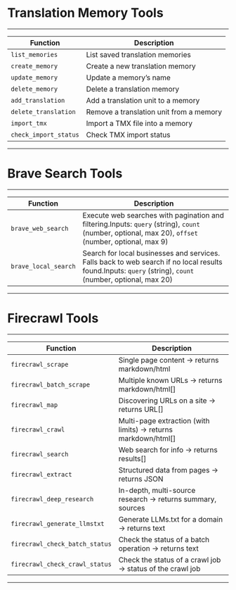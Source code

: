 # Translation Memory Tools

---

| Function                | Description                               |
|------------------------|-------------------------------------------|
| `list_memories`       | List saved translation memories           |
| `create_memory`       | Create a new translation memory           |
| `update_memory`       | Update a memory’s name                    |
| `delete_memory`       | Delete a translation memory               |
| `add_translation`     | Add a translation unit to a memory        |
| `delete_translation`  | Remove a translation unit from a memory   |
| `import_tmx`          | Import a TMX file into a memory           |
| `check_import_status` | Check TMX import status                   |

---













# Brave Search Tools

---

| Function              | Description                                                                                       |
|-----------------------|---------------------------------------------------------------------------------------------------|
| `brave_web_search`    | Execute web searches with pagination and filtering.Inputs: `query` (string), `count` (number, optional, max 20), `offset` (number, optional, max 9) | 
| `brave_local_search`  | Search for local businesses and services. Falls back to web search if no local results found.Inputs: `query` (string), `count` (number, optional, max 20) | 

---









# Firecrawl Tools

---

| Function                  | Description                                         |
|--------------------------|-----------------------------------------------------|
| `firecrawl_scrape`       | Single page content → returns markdown/html         |
| `firecrawl_batch_scrape` | Multiple known URLs → returns markdown/html[]       |
| `firecrawl_map`          | Discovering URLs on a site → returns URL[]          |
| `firecrawl_crawl`        | Multi-page extraction (with limits) → returns markdown/html[] |
| `firecrawl_search`       | Web search for info → returns results[]             |
| `firecrawl_extract`      | Structured data from pages → returns JSON           |
| `firecrawl_deep_research`| In-depth, multi-source research → returns summary, sources |
| `firecrawl_generate_llmstxt` | Generate LLMs.txt for a domain → returns text      |
| `firecrawl_check_batch_status` | Check the status of a batch operation → returns text |
| `firecrawl_check_crawl_status` | Check the status of a crawl job → status of the crawl job |

---

